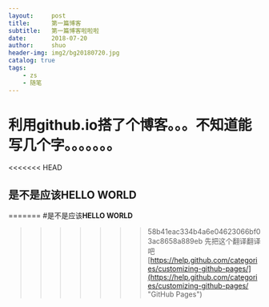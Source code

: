 ```yaml
---
layout:     post
title:      第一篇博客
subtitle:   第一篇博客啦啦啦
date:       2018-07-20
author:     shuo
header-img: img2/bg20180720.jpg
catalog: true
tags:
    - zs
    - 随笔
---
```




# 利用github.io搭了个博客。。。不知道能写几个字。。。。。。。
<<<<<<< HEAD
## 是不是应该**HELLO WORLD**
=======
#是不是应该**HELLO WORLD**
>>>>>>> 58b41eac334b4a6e04623066bf03ac8658a889eb
先把这个翻译翻译吧
[https://help.github.com/categories/customizing-github-pages/](https://help.github.com/categories/customizing-github-pages/ "GitHub Pages")

